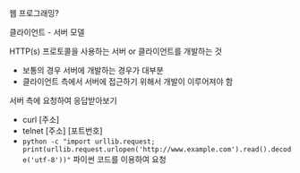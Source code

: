 웹 프로그래밍?

클라이언트 - 서버 모델

HTTP(s) 프로토콜을 사용하는 서버 or 클라이언트를 개발하는 것

- 보통의 경우 서버에 개발하는 경우가 대부분
- 클라이언트 측에서 서버에 접근하기 위해서 개발이 이루어져야 함



서버 측에 요청하여 응답받아보기

- curl [주소]
- telnet [주소] [포트번호]
- `python -c "import urllib.request; print(urllib.request.urlopen('http://www.example.com').read().decode('utf-8'))"`
    파이썬 코드를 이용하여 요청



